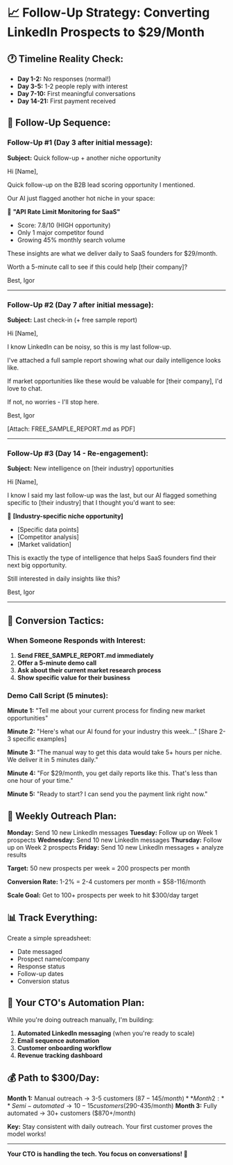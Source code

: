 # 📈 Follow-Up Strategy: Converting LinkedIn Prospects to $29/Month

## 🕐 **Timeline Reality Check:**
- **Day 1-2:** No responses (normal!)
- **Day 3-5:** 1-2 people reply with interest
- **Day 7-10:** First meaningful conversations
- **Day 14-21:** First payment received

## 📧 **Follow-Up Sequence:**

### **Follow-Up #1 (Day 3 after initial message):**

**Subject:** Quick follow-up + another niche opportunity

Hi [Name],

Quick follow-up on the B2B lead scoring opportunity I mentioned.

Our AI just flagged another hot niche in your space:

🎯 **"API Rate Limit Monitoring for SaaS"**
- Score: 7.8/10 (HIGH opportunity)
- Only 1 major competitor found
- Growing 45% monthly search volume

These insights are what we deliver daily to SaaS founders for $29/month.

Worth a 5-minute call to see if this could help [their company]?

Best,
Igor

---

### **Follow-Up #2 (Day 7 after initial message):**

**Subject:** Last check-in (+ free sample report)

Hi [Name],

I know LinkedIn can be noisy, so this is my last follow-up.

I've attached a full sample report showing what our daily intelligence looks like.

If market opportunities like these would be valuable for [their company], I'd love to chat.

If not, no worries - I'll stop here.

Best,
Igor

[Attach: FREE_SAMPLE_REPORT.md as PDF]

---

### **Follow-Up #3 (Day 14 - Re-engagement):**

**Subject:** New intelligence on [their industry] opportunities

Hi [Name],

I know I said my last follow-up was the last, but our AI flagged something specific to [their industry] that I thought you'd want to see:

🎯 **[Industry-specific niche opportunity]**
- [Specific data points]
- [Competitor analysis]
- [Market validation]

This is exactly the type of intelligence that helps SaaS founders find their next big opportunity.

Still interested in daily insights like this?

Best,
Igor

---

## 🎯 **Conversion Tactics:**

### **When Someone Responds with Interest:**

1. **Send FREE_SAMPLE_REPORT.md immediately**
2. **Offer a 5-minute demo call**
3. **Ask about their current market research process**
4. **Show specific value for their business**

### **Demo Call Script (5 minutes):**

**Minute 1:** "Tell me about your current process for finding new market opportunities"

**Minute 2:** "Here's what our AI found for your industry this week..." [Share 2-3 specific examples]

**Minute 3:** "The manual way to get this data would take 5+ hours per niche. We deliver it in 5 minutes daily."

**Minute 4:** "For $29/month, you get daily reports like this. That's less than one hour of your time."

**Minute 5:** "Ready to start? I can send you the payment link right now."

## 🔄 **Weekly Outreach Plan:**

**Monday:** Send 10 new LinkedIn messages
**Tuesday:** Follow up on Week 1 prospects
**Wednesday:** Send 10 new LinkedIn messages
**Thursday:** Follow up on Week 2 prospects
**Friday:** Send 10 new LinkedIn messages + analyze results

**Target:** 50 new prospects per week = 200 prospects per month

**Conversion Rate:** 1-2% = 2-4 customers per month = $58-116/month

**Scale Goal:** Get to 100+ prospects per week to hit $300/day target

## 📊 **Track Everything:**

Create a simple spreadsheet:
- Date messaged
- Prospect name/company
- Response status
- Follow-up dates
- Conversion status

## 🚀 **Your CTO's Automation Plan:**

While you're doing outreach manually, I'm building:
1. **Automated LinkedIn messaging** (when you're ready to scale)
2. **Email sequence automation**
3. **Customer onboarding workflow**
4. **Revenue tracking dashboard**

## 💰 **Path to $300/Day:**

**Month 1:** Manual outreach → 3-5 customers ($87-145/month)
**Month 2:** Semi-automated → 10-15 customers ($290-435/month)
**Month 3:** Fully automated → 30+ customers ($870+/month)

**Key:** Stay consistent with daily outreach. Your first customer proves the model works!

---

**Your CTO is handling the tech. You focus on conversations! 🚀**
